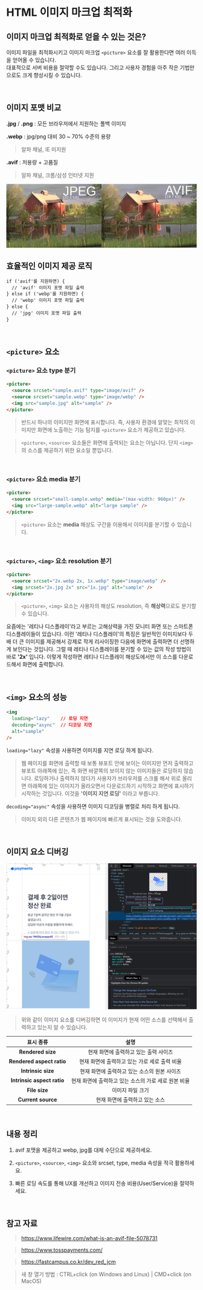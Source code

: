 # HTML 이미지 마크업 최적화

## 이미지 마크업 최적화로 얻을 수 있는 것은?

이미지 파일을 최적화시키고 이미지 마크업 `<picture>` 요소를 잘 활용한다면 여러 이득을 얻어올 수 있습니다.  
대표적으로 서버 비용을 절약할 수도 있습니다. 그리고 사용자 경험을 아주 작은 기법만으로도 크게 향상시킬 수 있습니다.

<br />

## 이미지 포맷 비교

**.jpg** / **.png** : 모든 브라우저에서 지원하는 폴백 이미지

**.webp** : jpg/png 대비 30 ~ 70% 수준의 용량

> 알파 채널, IE 미지원

**.avif** : 저용량 + 고품질

> 알파 채널, 크롬/삼성 인터넷 지원

<img src="../images/HTML/jpeg-avif.png" alt="jpeg와 avif 비교 이미지" />

<br />

## 효율적인 이미지 제공 로직

```HTML
if ('avif'를 지원하면) {
  // 'avif' 이미지 포맷 파일 출력
} else if ('webp'를 지원하면) {
  // 'webp' 이미지 포맷 파일 출력
} else {
  // 'jpg' 이미지 포맷 파일 출력
}
```

<br />

## `<picture>` 요소

### `<picture>` 요소 type 분기

```HTML
<picture>
  <source srcset="sample.avif" type="image/avif" />
  <source srcset="sample.webp" type="image/webp" />
  <img src="sample.jpg" alt="sample" />
</picture>
```

> 반드시 하나의 이미지만 화면에 표시합니다. 즉, 사용자 환경에 알맞는 최적의 이미지만 화면에 노출하는 기능 탐지를 `<picture>` 요소가 제공하고 있습니다.

> `<picture>`, `<source>` 요소들은 화면에 출력되는 요소는 아닙니다. 단지 `<img>`의 소스를 제공하기 위한 요소일 뿐입니다.

<br />

### `<picture>` 요소 media 분기

```HTML
<picture>
  <source srcset="small-sample.webp" media="(max-width: 960px)" />
  <img src="large-sample.webp" alt="large sample" />
</picture>
```

> `<picture>` 요소는 **media** 해상도 구간을 이용해서 이미지를 분기할 수 있습니다.

<br />

### `<picture>`, `<img>` 요소 resolution 분기

```HTML
<picture>
  <source srcset="2x.webp 2x, 1x.webp" type="image/webp" />
  <img srcset="2x.jpg 2x" src="1x.jpg" alt="sample" />
</picture>

```

> `<picture>`, `<img>` 요소는 사용자의 해상도 resolution, 즉 **해상력**으로도 분기할 수 있습니다.

요즘에는 '레티나 디스플레이'라고 부르는 고해상력을 가진 모니터 화면 또는 스마트폰 디스플레이들이 있습니다. 이런 '레티나 디스플레이'의 특징은 일반적인 이미지보다 두 배 더 큰 이미지를 제공해서 강제로 작게 리사이징한 다음에 화면에 출력하면 더 선명하게 보인다는 것입니다. 그럴 때 레티나 디스플레이를 분기할 수 있는 값의 작성 방법이 바로 **'2x'** 입니다. 이렇게 작성하면 레티나 디스플레이 해상도에서만 이 소스를 다운로드해서 화면에 출력합니다.

<br />

## `<img>` 요소의 성능

```HTML
<img
  loading="lazy"    // 로딩 지연
  decoding="async"  // 디코딩 지연
  alt="sample"
/>
```

`loading="lazy"` 속성을 사용하면 이미지를 지연 로딩 하게 됩니다.

> 웹 페이지를 화면에 출력할 때 보통 뷰포트 안에 보이는 이미지만 먼저 출력하고 뷰포트 아래쪽에 있는, 즉 화면 바깥쪽의 보이지 않는 이미지들은 로딩하지 않습니다. 로딩하거나 출력하지 않다가 사용자가 브라우저를 스크롤 해서 위로 올리면 아래쪽에 있는 이미지가 올라오면서 다운로드하기 시작하고 화면에 표시하기 시작하는 것입니다. 이것을 **'이미지 지연 로딩'** 이라고 부릅니다.

`decoding="async"` 속성을 사용하면 이미지 디코딩을 병렬로 처리 하게 됩니다.

> 이미지 외의 다른 콘텐츠가 웹 페이지에 빠르게 표시되는 것을 도와줍니다.

<br />

## 이미지 요소 디버깅

<img src="../images/HTML/image-debugging.png" alt="이미지 파일 디버깅" />

> 위와 같이 이미지 요소를 디버깅하면 이 이미지가 현재 어떤 소스를 선택해서 출력하고 있는지 알 수 있습니다.

|         표시 종류          |                         설명                         |
| :------------------------: | :--------------------------------------------------: |
|     **Rendered size**      |        현재 화면에 출력하고 있는 출력 사이즈         |
| **Rendered aspect ratio**  |    현재 화면에 출력하고 있는 가로 세로 출력 비율     |
|     **Intrinsic size**     |     현재 화면에 출력하고 있는 소스의 원본 사이즈     |
| **Intrinsic aspect ratio** | 현재 화면에 출력하고 있는 소스의 가로 세로 원본 비율 |
|       **File size**        |                   이미지 파일 크기                   |
|     **Current source**     |            현재 화면에 출력하고 있는 소스            |

<br />

## 내용 정리

1. avif 포맷을 제공하고 webp, jpg를 대체 수단으로 제공하세요.

2. `<picture>`, `<source>`, `<img>` 요소와 srcset, type, media 속성을 적극 활용하세요.

3. 빠른 로딩 속도를 통해 UX를 개선하고 이미지 전송 비용(User/Service)을 절약하세요.

<br />

## 참고 자료

> https://www.lifewire.com/what-is-an-avif-file-5078731

> https://www.tosspayments.com/

> https://fastcampus.co.kr/dev_red_jcm

> 새 창 열기 방법 : CTRL+click (on Windows and Linux) | CMD+click (on MacOS)
